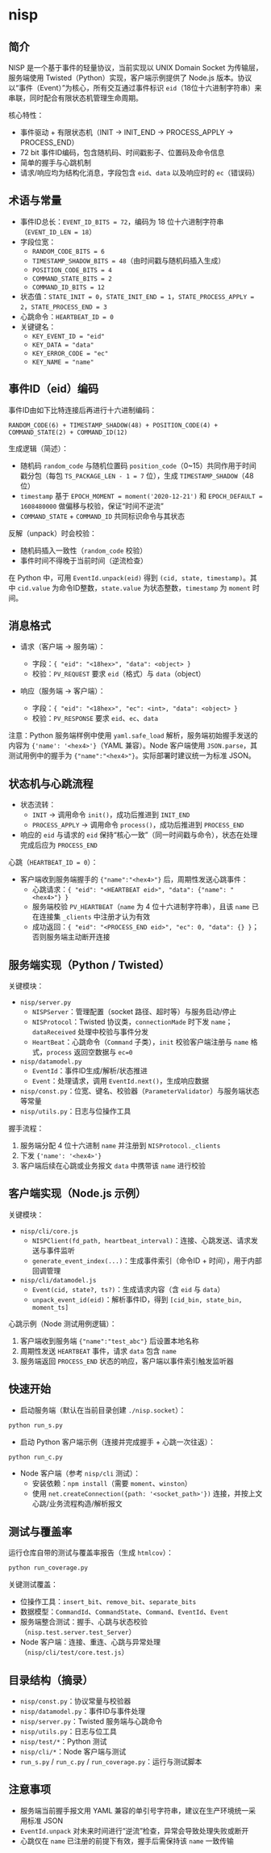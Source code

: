 # nisp
## 简介

NISP 是一个基于事件的轻量协议，当前实现以 UNIX Domain Socket 为传输层，服务端使用 Twisted（Python）实现，客户端示例提供了 Node.js 版本。协议以“事件（Event）”为核心，所有交互通过事件标识 `eid`（18位十六进制字符串）来串联，同时配合有限状态机管理生命周期。

核心特性：
- 事件驱动 + 有限状态机（INIT → INIT_END → PROCESS_APPLY → PROCESS_END）
- 72 bit 事件ID编码，包含随机码、时间戳影子、位置码及命令信息
- 简单的握手与心跳机制
- 请求/响应均为结构化消息，字段包含 `eid`、`data` 以及响应时的 `ec`（错误码）

## 术语与常量

- 事件ID总长：`EVENT_ID_BITS = 72`，编码为 18 位十六进制字符串（`EVENT_ID_LEN = 18`）
- 字段位宽：
  - `RANDOM_CODE_BITS = 6`
  - `TIMESTAMP_SHADOW_BITS = 48`（由时间戳与随机码插入生成）
  - `POSITION_CODE_BITS = 4`
  - `COMMAND_STATE_BITS = 2`
  - `COMMAND_ID_BITS = 12`
- 状态值：`STATE_INIT = 0`，`STATE_INIT_END = 1`，`STATE_PROCESS_APPLY = 2`，`STATE_PROCESS_END = 3`
- 心跳命令：`HEARTBEAT_ID = 0`
- 关键键名：
  - `KEY_EVENT_ID = "eid"`
  - `KEY_DATA = "data"`
  - `KEY_ERROR_CODE = "ec"`
  - `KEY_NAME = "name"`

## 事件ID（eid）编码

事件ID由如下比特连接后再进行十六进制编码：
```
RANDOM_CODE(6) + TIMESTAMP_SHADOW(48) + POSITION_CODE(4) + COMMAND_STATE(2) + COMMAND_ID(12)
```

生成逻辑（简述）：
- 随机码 `random_code` 与随机位置码 `position_code`（0~15）共同作用于时间戳分包（每包 `TS_PACKAGE_LEN - 1 = 7` 位），生成 `TIMESTAMP_SHADOW`（48 位）
- `timestamp` 基于 `EPOCH_MOMENT = moment('2020-12-21')` 和 `EPOCH_DEFAULT = 1608480000` 做偏移与校验，保证“时间不逆流”
- `COMMAND_STATE` + `COMMAND_ID` 共同标识命令与其状态

反解（unpack）时会校验：
- 随机码插入一致性（`random_code` 校验）
- 事件时间不得晚于当前时间（逆流检查）

在 Python 中，可用 `EventId.unpack(eid)` 得到 `(cid, state, timestamp)`。其中 `cid.value` 为命令ID整数，`state.value` 为状态整数，`timestamp` 为 `moment` 时间。

## 消息格式

- 请求（客户端 → 服务端）：
  - 字段：`{ "eid": "<18hex>", "data": <object> }`
  - 校验：`PV_REQUEST` 要求 `eid`（格式）与 `data`（object）

- 响应（服务端 → 客户端）：
  - 字段：`{ "eid": "<18hex>", "ec": <int>, "data": <object> }`
  - 校验：`PV_RESPONSE` 要求 `eid`、`ec`、`data`

注意：Python 服务端样例中使用 `yaml.safe_load` 解析，服务端初始握手发送的内容为 `{'name': '<hex4>'}`（YAML 兼容）。Node 客户端使用 `JSON.parse`，其测试用例中的握手为 `{"name":"<hex4>"}`。实际部署时建议统一为标准 JSON。

## 状态机与心跳流程

- 状态流转：
  - `INIT` → 调用命令 `init()`，成功后推进到 `INIT_END`
  - `PROCESS_APPLY` → 调用命令 `process()`，成功后推进到 `PROCESS_END`
- 响应的 `eid` 与请求的 `eid` 保持“核心一致”（同一时间戳与命令），状态在处理完成后应为 `PROCESS_END`

心跳（`HEARTBEAT_ID = 0`）：
- 客户端收到服务端握手的 `{"name":"<hex4>"}` 后，周期性发送心跳事件：
  - 心跳请求：`{ "eid": "<HEARTBEAT eid>", "data": {"name": "<hex4>"} }`
  - 服务端校验 `PV_HEARTBEAT`（`name` 为 4 位十六进制字符串），且该 `name` 已在连接集 `_clients` 中注册才认为有效
  - 成功返回：`{ "eid": "<PROCESS_END eid>", "ec": 0, "data": {} }`；否则服务端主动断开连接

## 服务端实现（Python / Twisted）

关键模块：
- `nisp/server.py`
  - `NISPServer`：管理配置（socket 路径、超时等）与服务启动/停止
  - `NISProtocol`：Twisted 协议类，`connectionMade` 时下发 `name`；`dataReceived` 处理中校验与事件分发
  - `HeartBeat`：心跳命令（`Command` 子类），`init` 校验客户端注册与 `name` 格式，`process` 返回空数据与 `ec=0`
- `nisp/datamodel.py`
  - `EventId`：事件ID生成/解析/状态推进
  - `Event`：处理请求，调用 `EventId.next()`，生成响应数据
- `nisp/const.py`：位宽、键名、校验器（`ParameterValidator`）与服务端状态等常量
- `nisp/utils.py`：日志与位操作工具

握手流程：
1. 服务端分配 4 位十六进制 `name` 并注册到 `NISProtocol._clients`
2. 下发 `{'name': '<hex4>'}`
3. 客户端后续在心跳或业务报文 `data` 中携带该 `name` 进行校验

## 客户端实现（Node.js 示例）

关键模块：
- `nisp/cli/core.js`
  - `NISPClient(fd_path, heartbeat_interval)`：连接、心跳发送、请求发送与事件监听
  - `generate_event_index(...)`：生成事件索引（命令ID + 时间），用于内部回调管理
- `nisp/cli/datamodel.js`
  - `Event(cid, state?, ts?)`：生成请求内容（含 `eid` 与 `data`）
  - `unpack_event_id(eid)`：解析事件ID，得到 `[cid_bin, state_bin, moment_ts]`

心跳示例（Node 测试用例逻辑）：
1. 客户端收到服务端 `{"name":"test_abc"}` 后设置本地名称
2. 周期性发送 `HEARTBEAT` 事件，请求 `data` 包含 `name`
3. 服务端返回 `PROCESS_END` 状态的响应，客户端以事件索引触发监听器

## 快速开始

- 启动服务端（默认在当前目录创建 `./nisp.socket`）：
```bash
python run_s.py
```

- 启动 Python 客户端示例（连接并完成握手 + 心跳一次往返）：
```bash
python run_c.py
```

- Node 客户端（参考 `nisp/cli` 测试）：
  - 安装依赖：`npm install`（需要 `moment`、`winston`）
  - 使用 `net.createConnection({path: '<socket_path>'})` 连接，并按上文心跳/业务流程构造/解析报文

## 测试与覆盖率

运行仓库自带的测试与覆盖率报告（生成 `htmlcov`）：
```bash
python run_coverage.py
```

关键测试覆盖：
- 位操作工具：`insert_bit`、`remove_bit`、`separate_bits`
- 数据模型：`CommandId`、`CommandState`、`Command`、`EventId`、`Event`
- 服务端整合测试：握手、心跳与状态校验（`nisp.test.server.test_Server`）
- Node 客户端：连接、重连、心跳与异常处理（`nisp/cli/test/core.test.js`）

## 目录结构（摘录）

- `nisp/const.py`：协议常量与校验器
- `nisp/datamodel.py`：事件ID与事件处理
- `nisp/server.py`：Twisted 服务端与心跳命令
- `nisp/utils.py`：日志与位工具
- `nisp/test/*`：Python 测试
- `nisp/cli/*`：Node 客户端与测试
- `run_s.py` / `run_c.py` / `run_coverage.py`：运行与测试脚本

## 注意事项

- 服务端当前握手报文用 YAML 兼容的单引号字符串，建议在生产环境统一采用标准 JSON
- `EventId.unpack` 对未来时间进行“逆流”检查，异常会导致处理失败或断开
- 心跳仅在 `name` 已注册的前提下有效，握手后需保持该 `name` 一致传输

